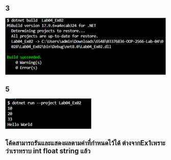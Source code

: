 ## 3
![alt text](image-4.png)

## 5 
![alt text](image-6.png)

## โค้ดสามารถรันและแสดงผลตามค่าที่กำหนดไว้ได้ ต่างจากEx1เพราะว่าเราทราบ int float string แล้ว